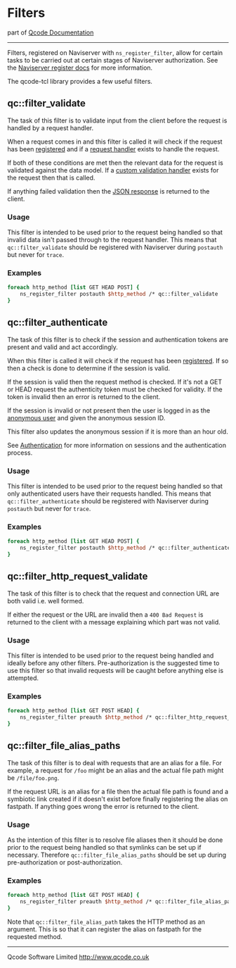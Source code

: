 Filters
=======
part of [Qcode Documentation](index.md)

* * *

Filters, registered on Naviserver with `ns_register_filter`, allow for certain tasks to be carried out at certain stages of Naviserver authorization. See the [Naviserver register docs] for more information.

The qcode-tcl library provides a few useful filters.


qc::filter_validate
---------------

The task of this filter is to validate input from the client before the request is handled by a request handler.

When a request comes in and this filter is called it will check if the request has been [registered] and if a [request handler] exists to handle the request.

If both of these conditions are met then the relevant data for the request is validated against the data model. If a [custom validation handler] exists for the request then that is called.

If anything failed validation then the [JSON response] is returned to the client.

### Usage

This filter is intended to be used prior to the request being handled so that invalid data isn't passed through to the request handler. This means that `qc::filter_validate` should be registered with Naviserver during `postauth` but never for `trace`.

### Examples

```tcl
foreach http_method [list GET HEAD POST] {
    ns_register_filter postauth $http_method /* qc::filter_validate
}
```


qc::filter_authenticate
-------------------

The task of this filter is to check if the session and authentication tokens are present and valid and act accordingly.

When this filter is called it will check if the request has been [registered]. If so then a check is done to determine if the session is valid.

If the session is valid then the request method is checked. If it's not a GET or HEAD request the authenticity token must be checked for validity. If the token is invalid then an error is returned to the client.

If the session is invalid or not present then the user is logged in as the [anonymous user] and given the anonymous session ID.

This filter also updates the anonymous session if it is more than an hour old.

See [Authentication] for more information on sessions and the authentication process.

### Usage

This filter is intended to be used prior to the request being handled so that only authenticated users have their requests handled. This means that `qc::filter_authenticate` should be registered with Naviserver during `postauth` but never for `trace`.

### Examples

```tcl
foreach http_method [list GET HEAD POST] {
    ns_register_filter postauth $http_method /* qc::filter_authenticate
}
```


qc::filter_http_request_validate
-----------------------------

The task of this filter is to check that the request and connection URL are both valid i.e. well formed.

If either the request or the URL are invalid then a `400 Bad Request` is returned to the client with a message explaining which part was not valid.

### Usage

This filter is intended to be used prior to the request being handled and ideally before any other filters. Pre-authorization is the suggested time to use this filter so that invalid requests will be caught before anything else is attempted.

### Examples

```tcl
foreach http_method [list GET POST HEAD] {
    ns_register_filter preauth $http_method /* qc::filter_http_request_validate
}
```


qc::filter_file_alias_paths
---------------------------

The task of this filter is to deal with requests that are an alias for a file. For example, a request for `/foo` might be an alias and the actual file path might be `/file/foo.png`.

If the request URL is an alias for a file then the actual file path is found and a symbiotic link created if it doesn't exist before finally registering the alias on fastpath. If anything goes wrong the error is returned to the client.

### Usage

As the intention of this filter is to resolve file aliases then it should be done prior to the request being handled so that symlinks can be set up if necessary. Therefore `qc::filter_file_alias_paths` should be set up during pre-authorization or post-authorization.

### Examples

```tcl
foreach http_method [list GET POST HEAD] {
    ns_register_filter preauth $http_method /* qc::filter_file_alias_paths $http_method
}
```

Note that `qc::filter_file_alias_path` takes the HTTP method as an argument. This is so that it can register the alias on fastpath for the requested method.

* * *

Qcode Software Limited <http://www.qcode.co.uk>

[Naviserver register docs]: http://naviserver.sourceforge.net/n/naviserver/files/ns_register.html#3
[JSON response]: global-json-response.md
[registered]: registration.md
[request handler]: registration.md
[custom validation handler]: registration.md
[anonymous user]: auth.md
[Authentication]: auth.md
